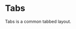 <!---
 Copyright (C) 2017 Laurent Bouquet
 
 This file is part of SurfaceGPS.
 
 SurfaceGPS is free software: you can redistribute it and/or modify
 it under the terms of the GNU General Public License as published by
 the Free Software Foundation, either version 3 of the License, or
 (at your option) any later version.
 
 SurfaceGPS is distributed in the hope that it will be useful,
 but WITHOUT ANY WARRANTY; without even the implied warranty of
 MERCHANTABILITY or FITNESS FOR A PARTICULAR PURPOSE.  See the
 GNU General Public License for more details.
 
 You should have received a copy of the GNU General Public License
 along with SurfaceGPS.  If not, see <http://www.gnu.org/licenses/>.
 
-->

# Tabs

Tabs is a common tabbed layout.
